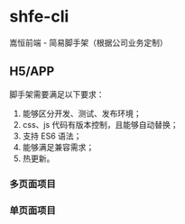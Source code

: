 # shfe-cli

嵩恒前端 - 简易脚手架（根据公司业务定制）

## H5/APP

脚手架需要满足以下要求：

1. 能够区分开发、测试、发布环境；
2. css、js 代码有版本控制，且能够自动替换；
3. 支持 ES6 语法；
4. 能够满足兼容需求；
5. 热更新。

### 多页面项目

### 单页面项目
